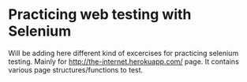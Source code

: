 # Practicing web testing with Selenium
Will be adding here different kind of excercises for practicing selenium testing.
Mainly for http://the-internet.herokuapp.com/ page. 
It contains various page structures/functions to test.

